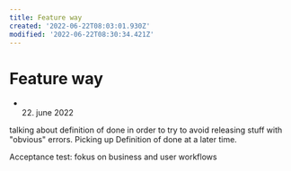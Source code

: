 ```yaml
---
title: Feature way
created: '2022-06-22T08:03:01.930Z'
modified: '2022-06-22T08:30:34.421Z'
---
```


# Feature way
- 22. june 2022

talking about definition of done in order to try to avoid releasing stuff with "obvious" errors. 
Picking up Definition of done at a later time.

Acceptance test: fokus on business and user workflows



